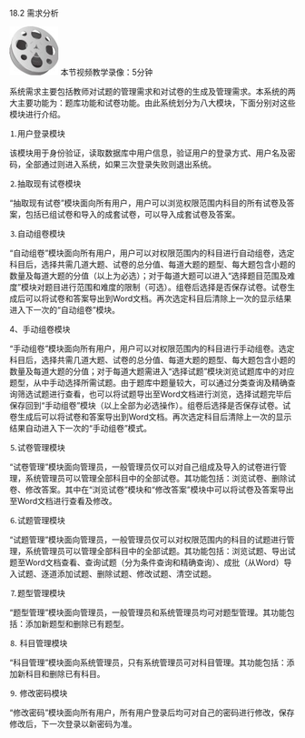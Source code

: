 ### 
  18.2 需求分析


<img class="my_markdown" class="h-pic" src="../images/Figure-0410-298.jpg" style="width:86px;  height: 86px; "/> 本节视频教学录像：5分钟

系统需求主要包括教师对试题的管理需求和对试卷的生成及管理需求。本系统的两大主要功能为：题库功能和试卷功能。由此系统划分为八大模块，下面分别对这些模块进行介绍。

⒈用户登录模块

该模块用于身份验证，读取数据库中用户信息，验证用户的登录方式、用户名及密码，全部通过则进入系统，如果三次登录失败则退出系统。

⒉抽取现有试卷模块

“抽取现有试卷”模块面向所有用户，用户可以浏览权限范围内科目的所有试卷及答案，包括已组试卷和导入的成套试卷，可以导入成套试卷及答案。

⒊自动组卷模块

“自动组卷”模块面向所有用户，用户可以对权限范围内的科目进行自动组卷，选定科目后，选择共需几道大题、试卷的总分值、每道大题的题型、每大题包含小题的数量及每道大题的分值（以上为必选）；对于每道大题可以进入“选择题目范围及难度”模块对题目进行范围和难度的限制（可选）。组卷后选择是否保存试卷。试卷生成后可以将试卷和答案导出到Word文档。再次选定科目后清除上一次的显示结果进入下一次的“自动组卷”模块。

4、手动组卷模块

“手动组卷”模块面向所有用户，用户可以对权限范围内的科目进行手动组卷。选定科目后，选择共需几道大题、试卷的总分值、每道大题的题型、每大题包含小题的数量及每道大题的分值；对于每道大题需进入“选择试题”模块浏览试题库中的对应题型，从中手动选择所需试题。由于题库中题量较大，可以通过分类查询及精确查询筛选试题进行查看，也可以将试题导出至Word文档进行浏览，选择试题完毕后保存回到“手动组卷”模块（以上全部为必选操作）。组卷后选择是否保存试卷。试卷生成后可以将试卷和答案导出到Word文档。再次选定科目后清除上一次的显示结果自动进入下一次的“手动组卷”模式。

⒌试卷管理模块

“试卷管理”模块面向管理员，一般管理员仅可以对自己组成及导入的试卷进行管理，系统管理员可以管理全部科目中的全部试卷。其功能包括：浏览试卷、删除试卷、修改答案。其中在“浏览试卷”模块和“修改答案”模块中可以将试卷及答案导出至Word文档进行查看及修改。

⒍试题管理模块

“试题管理”模块面向管理员，一般管理员仅可以对权限范围内的科目的试题进行管理，系统管理员可以管理全部科目中的全部试题。其功能包括：浏览试题、导出试题至Word文档查看、查询试题（分为条件查询和精确查询）、成批（从Word）导入试题、逐道添加试题、删除试题、修改试题、清空试题。

⒎题型管理模块

“题型管理”模块面向管理员，一般管理员和系统管理员均可对题型管理。其功能包括：添加新题型和删除已有题型。

⒏ 科目管理模块

“科目管理”模块面向系统管理员，只有系统管理员可对科目管理。其功能包括：添加新科目和删除已有科目。

⒐ 修改密码模块

“修改密码”模块面向所有用户，所有用户登录后均可对自己的密码进行修改，保存修改后，下一次登录以新密码为准。

